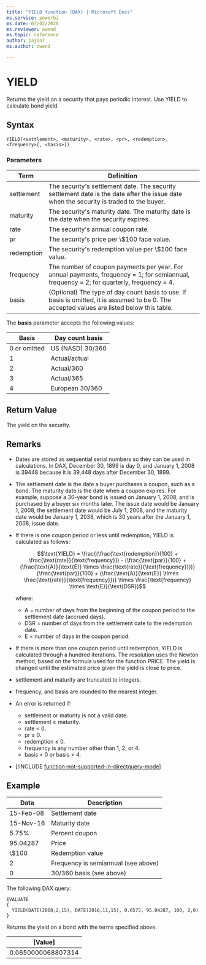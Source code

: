 ```yaml
---
title: "YIELD function (DAX) | Microsoft Docs"
ms.service: powerbi
ms.date: 07/02/2020
ms.reviewer: owend
ms.topic: reference
author: jajin7
ms.author: owend

---
```


# YIELD

Returns the yield on a security that pays periodic interest. Use YIELD to calculate bond yield.

## Syntax

```dax
YIELD(<settlement>, <maturity>, <rate>, <pr>, <redemption>, <frequency>[, <basis>])
```

### Parameters

|Term|Definition|  
|--------|--------------|  
|settlement|The security's settlement date. The security settlement date is the date after the issue date when the security is traded to the buyer.|
|maturity|The security's maturity date. The maturity date is the date when the security expires.|
|rate|The security's annual coupon rate.|
|pr|The security's price per \\$100 face value.|
|redemption|The security's redemption value per \\$100 face value.|
|frequency|The number of coupon payments per year. For annual payments, frequency = 1; for semiannual, frequency = 2; for quarterly, frequency = 4.|
|basis|(Optional) The type of day count basis to use. If basis is omitted, it is assumed to be 0. The accepted values are listed below this table.|

The **basis** parameter accepts the following values:

| **Basis**    | **Day count basis** |
| ------------ | ------------------- |
| 0 or omitted | US (NASD) 30/360    |
| 1            | Actual/actual       |
| 2            | Actual/360          |
| 3            | Actual/365          |
| 4            | European 30/360     |

## Return Value

The yield on the security.

## Remarks

- Dates are stored as sequential serial numbers so they can be used in calculations. In DAX, December 30, 1899 is day 0, and January 1, 2008 is 39448 because it is 39,448 days after December 30, 1899.

- The settlement date is the date a buyer purchases a coupon, such as a bond. The maturity date is the date when a coupon expires. For example, suppose a 30-year bond is issued on January 1, 2008, and is purchased by a buyer six months later. The issue date would be January 1, 2008, the settlement date would be July 1, 2008, and the maturity date would be January 1, 2038, which is 30 years after the January 1, 2008, issue date.

- If there is one coupon period or less until redemption, YIELD is calculated as follows:

  $$\text{YIELD} = \frac{(\frac{\text{redemption}}{100} + \frac{\text{rate}}{\text{frequency}}) - (\frac{\text{par}}{100} + (\frac{\text{A}}{\text{E}} \times \frac{\text{rate}}{\text{frequency}}))}{\frac{\text{par}}{100} + (\frac{\text{A}}{\text{E}} \times \frac{\text{rate}}{\text{frequency}})} \times \frac{\text{frequency} \times \text{E}}{\text{DSR}}$$

  where:

  - $\text{A}$ = number of days from the beginning of the coupon period to the settlement date (accrued days).
  - $\text{DSR}$ = number of days from the settlement date to the redemption date.
  - $\text{E}$ = number of days in the coupon period.

- If there is more than one coupon period until redemption, YIELD is calculated through a hundred iterations. The resolution uses the Newton method, based on the formula used for the function PRICE. The yield is changed until the estimated price given the yield is close to price.

- settlement and maturity are truncated to integers.

- frequency, and basis are rounded to the nearest integer.

- An error is returned if:
  - settlement or maturity is not a valid date.
  - settlement ≥ maturity.
  - rate < 0.
  - pr ≤ 0.
  - redemption ≤ 0.
  - frequency is any number other than 1, 2, or 4.
  - basis < 0 or basis > 4.

- [!INCLUDE [function-not-supported-in-directquery-mode](includes/function-not-supported-in-directquery-mode.md)]

## Example

| **Data**  | **Description**                     |
| --------- | ----------------------------------- |
| 15-Feb-08 | Settlement date                     |
| 15-Nov-16 | Maturity date                       |
| 5.75%     | Percent coupon                      |
| 95.04287  | Price                               |
| \\$100      | Redemption value                    |
| 2         | Frequency is semiannual (see above) |
| 0         | 30/360 basis (see above)            |

The following DAX query:

```dax
EVALUATE
{
  YIELD(DATE(2008,2,15), DATE(2016,11,15), 0.0575, 95.04287, 100, 2,0)
}
```

Returns the yield on a bond with the terms specified above.

| **[Value]**      |
| ------------------ |
| 0.0650000068807314 |
